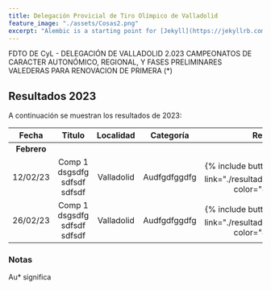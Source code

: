 ```yaml
---
title: Delegación Provicial de Tiro Olímpico de Valladolid
feature_image: "./assets/Cosas2.png"
excerpt: "Alembic is a starting point for [Jekyll](https://jekyllrb.com/) projects. Rather than starting from scratch, this boilerplate is designed to get the ball rolling immediately. Install it, configure it, tweak it, push it."
---
```


FDTO DE CyL - DELEGACIÓN DE VALLADOLID 2.023
CAMPEONATOS DE CARACTER AUTONÓMICO, REGIONAL, Y FASES PRELIMINARES 
VALEDERAS PARA RENOVACION DE PRIMERA (*)

## Resultados 2023

A continuación se muestran los resultados de 2023:

| Fecha      | Titulo | Localidad     | Categoría    | Resultados | 
|    :----:   |    :----:   |    :----:   |     :----:   |     :----:   |
| **Febrero** |      |   |   |   |
| 12/02/23 | Comp 1  dsgsdfg sdfsdf sdfsdf | Valladolid | Audfgdfggdfg | {% include button.html text="Acta ⬇️" link="./resultados/2023/sample.pdf" color="#0366d6" %} |
| 26/02/23 | Comp 1  dsgsdfg sdfsdf sdfsdf | Valladolid | Audfgdfggdfg | {% include button.html text="Acta ⬇️" link="./resultados/2023/sample.pdf" color="#0366d6" %} |


### Notas

Au* significa 